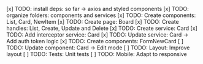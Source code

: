 [x] TODO: install deps: so far -> axios and styled components 
[x] TODO: organize folders: components and services
[x] TODO: Create components: List, Card, NewItem
[x] TODO: Create page: Board
[x] TODO: Create handles: List, Create, Update and Delete
[x] TODO: Create service: Card
[x] TODO: Add interceptor service: Card
[x] TODO: Update service: Card -> Add auth token logic
[x] TODO: Create components: FormNewCard
[ ] TODO: Update component: Card -> Edit mode
[ ] TODO: Layout: Improve layout
[ ] TODO: Tests: Unit tests
[ ] TODO: Mobile: Adapt to responsive

